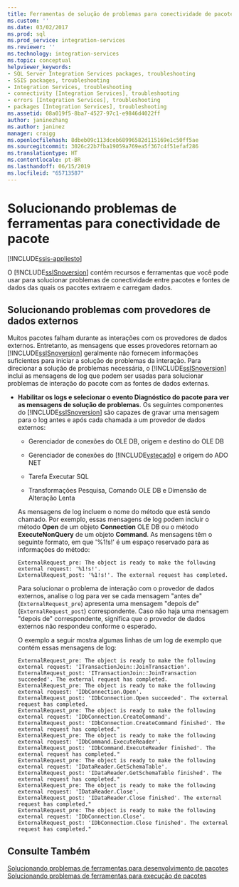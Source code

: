 ```yaml
---
title: Ferramentas de solução de problemas para conectividade de pacote | Microsoft Docs
ms.custom: ''
ms.date: 03/02/2017
ms.prod: sql
ms.prod_service: integration-services
ms.reviewer: ''
ms.technology: integration-services
ms.topic: conceptual
helpviewer_keywords:
- SQL Server Integration Services packages, troubleshooting
- SSIS packages, troubleshooting
- Integration Services, troubleshooting
- connectivity [Integration Services], troubleshooting
- errors [Integration Services], troubleshooting
- packages [Integration Services], troubleshooting
ms.assetid: 08a019f5-8ba7-4527-97c1-e9846d4022ff
author: janinezhang
ms.author: janinez
manager: craigg
ms.openlocfilehash: 8dbeb09c113dceb68996582d115169e1c50ff5ae
ms.sourcegitcommit: 3026c22b7fba19059a769ea5f367c4f51efaf286
ms.translationtype: HT
ms.contentlocale: pt-BR
ms.lasthandoff: 06/15/2019
ms.locfileid: "65713587"
---
```

# <a name="troubleshooting-tools-for-package-connectivity"></a>Solucionando problemas de ferramentas para conectividade de pacote

[!INCLUDE[ssis-appliesto](../../includes/ssis-appliesto-ssvrpluslinux-asdb-asdw-xxx.md)]


O [!INCLUDE[ssISnoversion](../../includes/ssisnoversion-md.md)] contém recursos e ferramentas que você pode usar para solucionar problemas de conectividade entre pacotes e fontes de dados das quais os pacotes extraem e carregam dados.  
  
## <a name="troubleshooting-issues-with-external-data-providers"></a>Solucionando problemas com provedores de dados externos  
 Muitos pacotes falham durante as interações com os provedores de dados externos. Entretanto, as mensagens que esses provedores retornam ao [!INCLUDE[ssISnoversion](../../includes/ssisnoversion-md.md)] geralmente não fornecem informações suficientes para iniciar a solução de problemas da interação. Para direcionar a solução de problemas necessária, o [!INCLUDE[ssISnoversion](../../includes/ssisnoversion-md.md)] inclui as mensagens de log que podem ser usadas para solucionar problemas de interação do pacote com as fontes de dados externas.  
  
-   **Habilitar os logs e selecionar o evento Diagnóstico do pacote para ver as mensagens de solução de problemas**. Os seguintes componentes do [!INCLUDE[ssISnoversion](../../includes/ssisnoversion-md.md)] são capazes de gravar uma mensagem para o log antes e após cada chamada a um provedor de dados externos:  
  
    -   Gerenciador de conexões do OLE DB, origem e destino do OLE DB  
  
    -   Gerenciador de conexões do [!INCLUDE[vstecado](../../includes/vstecado-md.md)] e origem do ADO NET  
  
    -   Tarefa Executar SQL  
  
    -   Transformações Pesquisa, Comando OLE DB e Dimensão de Alteração Lenta  
  
     As mensagens de log incluem o nome do método que está sendo chamado. Por exemplo, essas mensagens de log podem incluir o método **Open** de um objeto **Connection** OLE DB ou o método **ExecuteNonQuery** de um objeto **Command**. As mensagens têm o seguinte formato, em que '%1!s!' é um espaço reservado para as informações do método:  
  
    ```  
    ExternalRequest_pre: The object is ready to make the following external request: '%1!s!'.  
    ExternalRequest_post: '%1!s!'. The external request has completed.  
    ```  
  
     Para solucionar o problema de interação com o provedor de dados externos, analise o log para ver se cada mensagem "antes de" (`ExternalRequest_pre`) apresenta uma mensagem "depois de" (`ExternalRequest_post`) correspondente. Caso não haja uma mensagem "depois de" correspondente, significa que o provedor de dados externos não respondeu conforme o esperado.  
  
     O exemplo a seguir mostra algumas linhas de um log de exemplo que contém essas mensagens de log:  
  
    ```  
    ExternalRequest_pre: The object is ready to make the following external request: 'ITransactionJoin::JoinTransaction'.  
    ExternalRequest_post: 'ITransactionJoin::JoinTransaction succeeded'. The external request has completed.  
    ExternalRequest_pre: The object is ready to make the following external request: 'IDbConnection.Open'.  
    ExternalRequest_post: 'IDbConnection.Open succeeded'. The external request has completed.  
    ExternalRequest_pre: The object is ready to make the following external request: 'IDbConnection.CreateCommand'.  
    ExternalRequest_post: 'IDbConnection.CreateCommand finished'. The external request has completed."  
    ExternalRequest_pre: The object is ready to make the following external request: 'IDbCommand.ExecuteReader'.  
    ExternalRequest_post: 'IDbCommand.ExecuteReader finished'. The external request has completed."  
    ExternalRequest_pre: The object is ready to make the following external request: 'IDataReader.GetSchemaTable'.  
    ExternalRequest_post: 'IDataReader.GetSchemaTable finished'. The external request has completed."  
    ExternalRequest_pre: The object is ready to make the following external request: 'IDataReader.Close'.  
    ExternalRequest_post: 'IDataReader.Close finished'. The external request has completed."  
    ExternalRequest_pre: The object is ready to make the following external request: 'IDbConnection.Close'.  
    ExternalRequest_post: 'IDbConnection.Close finished'. The external request has completed."  
    ```  
  
## <a name="see-also"></a>Consulte Também  
 [Solucionando problemas de ferramentas para desenvolvimento de pacotes](../../integration-services/troubleshooting/troubleshooting-tools-for-package-development.md)   
 [Solucionando problemas de ferramentas para execução de pacotes](../../integration-services/troubleshooting/troubleshooting-tools-for-package-execution.md)  
  
  
